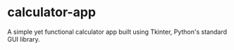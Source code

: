 # calculator-app
A simple yet functional calculator app built using Tkinter, Python's standard GUI library.
